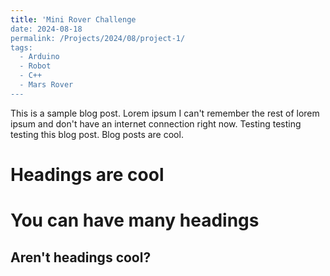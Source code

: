 ```yaml
---
title: 'Mini Rover Challenge
date: 2024-08-18
permalink: /Projects/2024/08/project-1/
tags:
  - Arduino
  - Robot
  - C++
  - Mars Rover
---
```


This is a sample blog post. Lorem ipsum I can't remember the rest of lorem ipsum and don't have an internet connection right now. Testing testing testing this blog post. Blog posts are cool.

Headings are cool
======

You can have many headings
======

Aren't headings cool?
------
